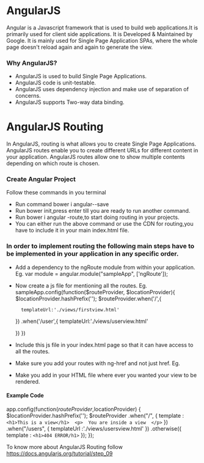 # AngularJS

Angular is a Javascript framework that is used to build web applications.It is primarily used for client side applications. It is Developed & Maintained by Google.
It is mainly used for Single Page Application SPAs, where the whole page doesn't reload again and again to generate the view.

### Why AngularJS?
 * AngularJS is used to build Single Page Applications.
 * AngularJS code is unit-testable.
 * AngularJS uses dependency injection and make use of separation of concerns.
 * AngularJS supports Two-way data binding.

# AngularJS Routing
In AngularJS, routing is what allows you to create Single Page Applications. AngularJS routes enable you to create different URLs for different content in your application. AngularJS routes allow one to show multiple contents depending on which route is chosen.

### Create Angular Project
Follow these commands in you terminal
 * Run command bower i angular--save
 * Run bower init,press enter till you are ready to run another command.
 * Run bower i angular -route,to start doing routing in your projects.
 * You can either run the above command or use the CDN for routing,you have to include it in your main index.html file.
  <script src="https://ajax.googleapis.com/ajax/libs/angularjs/1.6.9/angular-route.js"></script>

### In order to implement routing the following main steps have to be implemented in your application in any specific order.
* Add a dependency to the ngRoute module from within your application.
  Eg. var module = angular.module("sampleApp", ['ngRoute']);
 
* Now create a js file for mentioning all the routes.
Eg. sampleApp.config(function($routeProvider, $locationProvider){
    $locationProvider.hashPrefix('');
    $routeProvider.when('/',{
        
        templateUrl:'./views/firstview.html'
    }) .when('/user',{
        templateUrl:'./views/userview.html'
      
    })
}) 
* Include this js file in your index.html page so that it can have access to all the routes.
* Make sure you add your routes with ng-href and not just href.
  Eg. <a ng-href=""></a>
* Make you add <ng-view></ng-view> in your HTML file where ever you wanted your view to be rendered.
 
 #### Example Code
 app.config(function($routeProvider,$locationProvider) {
     $locationProvider.hashPrefix('');
     $routeProvider 
    .when("/", { 
        template : `<h1>This is a view</h1> 
                       <p> 
                       You are inside a view 
                       </p>` 
    }) 
    .when("/users", { 
        templateUrl :'./views/usersview.html'
    }) 
    .otherwise({ 
        template : `<h1>404 ERROR/h1>` 
    }); 
}); 

   
 
 To know more about AngularJS Routing follow https://docs.angularjs.org/tutorial/step_09
